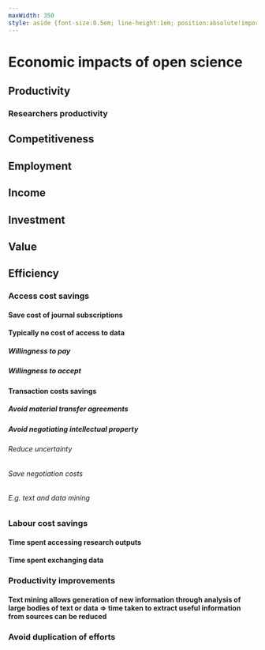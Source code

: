 ```yaml
---
maxWidth: 350
style: aside {font-size:0.5em; line-height:1em; position:absolute!important; top:18em; left:0} g[data-depth="3"] aside {top:10em}
---
```


# Economic impacts of open science

## Productivity

### Researchers productivity


## Competitiveness

## Employment

## Income

## Investment

## Value

## Efficiency 

### Access cost savings

#### Save cost of journal subscriptions

#### Typically no cost of access to data

##### Willingness to pay

##### Willingness to accept

#### Transaction costs savings

##### Avoid material transfer agreements

##### Avoid negotiating intellectual property

###### Reduce uncertainty

###### Save negotiation costs

###### E.g. text and data mining

### Labour cost savings

#### Time spent accessing research outputs

#### Time spent exchanging data

### Productivity improvements

#### Text mining allows generation of new information through analysis of large bodies of text or data => time taken to extract useful information from sources can be reduced

### Avoid duplication of efforts

